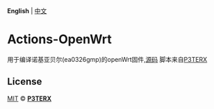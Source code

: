 **English** | [中文](https://p3terx.com/archives/build-openwrt-with-github-actions.html)

# Actions-OpenWrt
用于编译诺基亚贝尔(ea0326gmp)的openWrt固件,[源码](https://github.com/1715173329/immortalwrt-mt798x
) 
脚本来自[P3TERX](https://github.com/P3TERX/Actions-OpenWrt)
## License

[MIT](https://github.com/P3TERX/Actions-OpenWrt/blob/main/LICENSE) © [**P3TERX**](https://p3terx.com)
